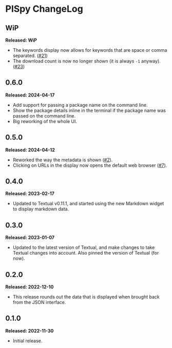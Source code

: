 # PISpy ChangeLog

## WiP

**Released: WiP**

- The keywords display now allows for keywords that are space or comma
  separated. ([#21](https://github.com/davep/pispy/issues/21))
- The download count is now no longer shown (it is always `-1` anyway).
  ([#23](https://github.com/davep/pispy/pull/23))

## 0.6.0

**Released: 2024-04-17**

- Add support for passing a package name on the command line.
- Show the package details inline in the terminal if the package name was
  passed on the command line.
- Big reworking of the whole UI.

## 0.5.0

**Released: 2024-04-12**

- Reworked the way the metadata is shown
  ([#2](https://github.com/davep/pispy/issues/2)).
- Clicking on URLs in the display now opens the default web browser
  ([#7](https://github.com/davep/pispy/issues/7)).

## 0.4.0

**Released: 2023-02-17**

- Updated to Textual v0.11.1, and started using the new Markdown widget to
  display markdown data.

## 0.3.0

**Released: 2023-01-07**

- Updated to the latest version of Textual, and make changes to take Textual
  changes into account. Also pinned the version of Textual (for now).

## 0.2.0

**Released: 2022-12-10**

- This release rounds out the data that is displayed when brought back from
  the JSON interface.

## 0.1.0

**Released: 2022-11-30**

- Initial release.

[//]: # (ChangeLog.md ends here)
